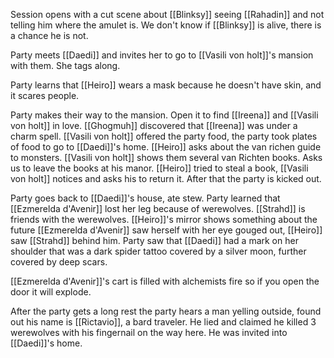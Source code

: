 Session opens with a cut scene about [[Blinksy]] seeing [[Rahadin]] and not telling him where the amulet is. We don't know if [[Blinksy]] is alive, there is a chance he is not.

Party meets [[Daedi]] and invites her to go to [[Vasili von holt]]'s mansion with them. She tags along. 

Party learns that [[Heiro]] wears a mask because he doesn't have skin, and it scares people.

Party makes their way to the mansion. Open it to find [[Ireena]] and [[Vasili von holt]] in love. [[Ghogmuh]] discovered that [[Ireena]] was under a charm spell. [[Vasili von holt]] offered the party food, the party took plates of food to go to [[Daedi]]'s home. [[Heiro]] asks about the van richen guide to monsters. [[Vasili von holt]] shows them several van Richten books. Asks us to leave the books at his manor. [[Heiro]] tried to steal a book, [[Vasili von holt]] notices and asks his to return it. After that the party is kicked out.

Party goes back to [[Daedi]]'s house, ate stew. Party learned that [[Ezmerelda d'Avenir]] lost her leg because of werewolves. [[Strahd]] is friends with the werewolves. [[Heiro]]'s mirror shows something about the future [[Ezmerelda d'Avenir]] saw herself with her eye gouged out, [[Heiro]] saw [[Strahd]] behind him. Party saw that [[Daedi]] had a mark on her shoulder that was a dark spider tattoo covered by a silver moon, further covered by deep scars.

[[Ezmerelda d'Avenir]]'s cart is filled with alchemists fire so if you open the door it will explode.

After the party gets a long rest the party hears a man yelling outside, found out his name is [[Rictavio]], a bard traveler. He lied and claimed he killed 3 werewolves with his fingernail on the way here. He was invited into [[Daedi]]'s home. 